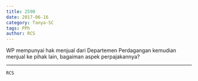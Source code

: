 ```yaml
---
title: 2590
date: 2017-06-16
category: Tanya-SC
tags: PPh
author: RCS
---
```


WP mempunyai hak menjual dari Departemen Perdagangan kemudian menjual ke pihak lain, bagaiman aspek perpajakannya?

---



`RCS`
